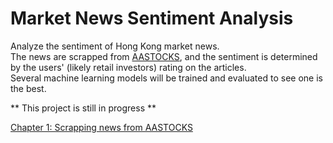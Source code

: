# Market News Sentiment Analysis

Analyze the sentiment of Hong Kong market news.\
The news are scrapped from [AASTOCKS](http://www.aastocks.com/), and the sentiment is determined by the users' (likely retail investors) rating on the articles.\
Several machine learning models will be trained and evaluated to see one is the best.

** This project is still in progress **

[Chapter 1: Scrapping news from AASTOCKS](One.ipynb)
